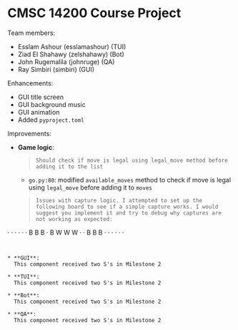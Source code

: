 # CMSC 14200 Course Project

Team members:
- Esslam Ashour (esslamashour) (TUI)
- Ziad El Shahawy (zelshahawy) (Bot)
- John Rugemalila (johnruge) (QA)
- Ray Simbiri (simbiri) (GUI)

Enhancements:
- GUI title screen
- GUI background music
- GUI animation
- Added `pyproject.toml`

Improvements:
* **Game logic**:
  > ``Should check if move is legal using legal_move method before adding it to the list``
  - ``go.py:80``: modified ``available_moves`` method to check if move is legal using ``legal_move`` before adding it to ``moves``
  > ```
  > Issues with capture logic. I attempted to set up the following board to see if a simple capture works. I would suggest you implement it and try to debug why captures are not working as expected:
·  ·  ·  ·  ·
·  B  B  B  ·
B  W  W  W  ·
·  B  B  B  ·
·  ·  ·  ·  ·
```
  

* **GUI**:
  This component received two S's in Milestone 2
  
* **TUI**:
  This component received two S's in Milestone 2

* **Bot**:
  This component received two S's in Milestone 2

* **QA**:
  This component received two S's in Milestone 2
